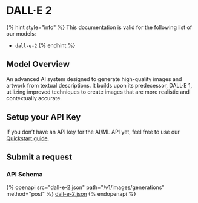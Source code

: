 # DALL·E 2

{% hint style="info" %}
This documentation is valid for the following list of our models:

* `dall-e-2`
{% endhint %}

## Model Overview

An advanced AI system designed to generate high-quality images and artwork from textual descriptions. It builds upon its predecessor, DALL·E 1, utilizing improved techniques to create images that are more realistic and contextually accurate.

## Setup your API Key

If you don’t have an API key for the AI/ML API yet, feel free to use our [Quickstart guide](https://docs.aimlapi.com/quickstart/setting-up).

## Submit a request

### API Schema

{% openapi src="dall-e-2.json" path="/v1/images/generations" method="post" %}
[dall-e-2.json](dall-e-2.json)
{% endopenapi %}
